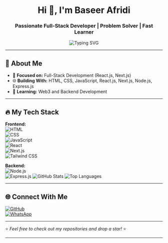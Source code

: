 <h1 align="center">Hi 👋, I'm Baseer Afridi</h1>
<h3 align="center">Passionate Full-Stack Developer | Problem Solver | Fast Learner</h3>

<p align="center">
    <img src="https://readme-typing-svg.demolab.com?font=Fira+Code&weight=500&size=22&pause=1000&color=F74D5C&center=true&width=435&lines=Frontend+%7C+Backend+%7C+Web3;Problem+Solver+%7C+Fast+Learner;Building+the+Next+Big+Thing+%F0%9F%9A%80" alt="Typing SVG" />
</p>

---

## 🚀 About Me  
- 🎯 **Focused on:** Full-Stack Development (React.js, Next.js)  
- 🌐 **Building With:** HTML, CSS, JavaScript, React.js, Next.js, Node.js, Express.js  
- 🌱 **Learning:** Web3 and Backend Development  

---

## 🔥 My Tech Stack  
**Frontend:**  
![HTML](https://img.shields.io/badge/HTML5-E34F26?style=for-the-badge&logo=html5&logoColor=white)  
![CSS](https://img.shields.io/badge/CSS3-1572B6?style=for-the-badge&logo=css3&logoColor=white)  
![JavaScript](https://img.shields.io/badge/JavaScript-F7DF1E?style=for-the-badge&logo=javascript&logoColor=black)  
![React](https://img.shields.io/badge/React-61DAFB?style=for-the-badge&logo=react&logoColor=black)  
![Next.js](https://img.shields.io/badge/Next.js-000000?style=for-the-badge&logo=next.js&logoColor=white)  
![Tailwind CSS](https://img.shields.io/badge/Tailwind_CSS-38B2AC?style=for-the-badge&logo=tailwind-css&logoColor=white)  

**Backend:**  
![Node.js](https://img.shields.io/badge/Node.js-43853D?style=for-the-badge&logo=node.js&logoColor=white)  
![Express.js](https://img.shields.io/badge/Express.js-404D59?style=for-the-badge)  <img src="https://github-readme-stats.vercel.app/api?username=baseergroot&show_icons=true&theme=radical" alt="GitHub Stats" />
<img src="https://github-readme-stats.vercel.app/api/top-langs/?username=baseergroot&layout=compact&theme=radical" alt="Top Languages" />
</p>

---

## 🌐 Connect With Me  
[![GitHub](https://img.shields.io/badge/GitHub-githubbs7-181717?style=for-the-badge&logo=github)](https://github.com/githubbs7)  
[![WhatsApp](https://img.shields.io/badge/WhatsApp-Contact-25D366?style=for-the-badge&logo=whatsapp)](https://wa.me/qr/3B2FR3YUWNDTI1)  

---

⭐️ *Feel free to check out my repositories and drop a star!* ⭐️  

---

